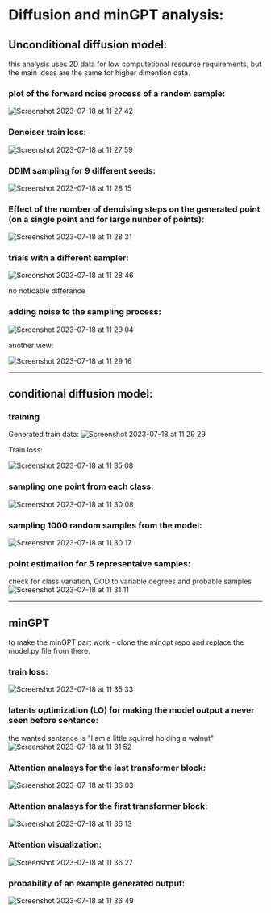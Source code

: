 # Diffusion and minGPT analysis:
## Unconditional diffusion model:
this analysis uses 2D data for low computetional resource requirements, but the main ideas are the same for higher dimention data.
### plot of the forward noise process of a random sample:
![Screenshot 2023-07-18 at 11 27 42](https://github.com/AsafShul/diffusion_model_and_minGPT_analysis/assets/44872433/210f8e96-44a3-4cbf-be04-841d717922dd)

### Denoiser train loss:
![Screenshot 2023-07-18 at 11 27 59](https://github.com/AsafShul/diffusion_model_and_minGPT_analysis/assets/44872433/aeb8ffba-6ee3-4212-839b-89f22ebde280)

### DDIM sampling for 9 different seeds:
![Screenshot 2023-07-18 at 11 28 15](https://github.com/AsafShul/diffusion_model_and_minGPT_analysis/assets/44872433/35a37a46-f4b5-40c7-91cf-77b7c17ddfeb)

### Effect of the number of denoising steps on the generated point (on a single point and for large nunber of points):
![Screenshot 2023-07-18 at 11 28 31](https://github.com/AsafShul/diffusion_model_and_minGPT_analysis/assets/44872433/5d2bad18-244a-47d6-a8bb-4c4ae38be20f)

### trials with a different sampler:
![Screenshot 2023-07-18 at 11 28 46](https://github.com/AsafShul/diffusion_model_and_minGPT_analysis/assets/44872433/219fd717-d3e5-4820-a8b6-333d903e97b2)

no noticable differance

### adding noise to the sampling process:
![Screenshot 2023-07-18 at 11 29 04](https://github.com/AsafShul/diffusion_model_and_minGPT_analysis/assets/44872433/ea0aeabf-efac-4a6e-a933-7a2877dad722)

another view:

![Screenshot 2023-07-18 at 11 29 16](https://github.com/AsafShul/diffusion_model_and_minGPT_analysis/assets/44872433/80f3a285-3558-44f6-986c-c8e32a453944)

--------
## conditional diffusion model:
### training

Generated train data:
![Screenshot 2023-07-18 at 11 29 29](https://github.com/AsafShul/diffusion_model_and_minGPT_analysis/assets/44872433/0192a3f9-df34-404b-8cf6-7a4499e15f68)

Train loss:


![Screenshot 2023-07-18 at 11 35 08](https://github.com/AsafShul/diffusion_model_and_minGPT_analysis/assets/44872433/8d8f64c6-e193-4732-9f8d-97a39dd77582)


### sampling one point from each class:
![Screenshot 2023-07-18 at 11 30 08](https://github.com/AsafShul/diffusion_model_and_minGPT_analysis/assets/44872433/d093509a-91a4-4391-911b-e93c12cedf81)

### sampling 1000 random samples from the model:
![Screenshot 2023-07-18 at 11 30 17](https://github.com/AsafShul/diffusion_model_and_minGPT_analysis/assets/44872433/405b730a-a61f-476c-a98e-5ca3a9d7bcae)

### point estimation for 5 representaive samples:
check for class variation, OOD to variable degrees and probable samples
![Screenshot 2023-07-18 at 11 31 11](https://github.com/AsafShul/diffusion_model_and_minGPT_analysis/assets/44872433/87b20d96-edc5-4fe5-b36e-cfeb43ea6f6d)

--------
## minGPT
 to make the minGPT part work - clone the mingpt repo and replace the model.py file from there.

### train loss:
![Screenshot 2023-07-18 at 11 35 33](https://github.com/AsafShul/diffusion_model_and_minGPT_analysis/assets/44872433/1938cf25-c85f-44e2-9ffb-7ab24063fbe1)

### latents optimization (LO) for making the model output a never seen before sentance:
the wanted sentance is "I am a little  squirrel holding a walnut"
![Screenshot 2023-07-18 at 11 31 52](https://github.com/AsafShul/diffusion_model_and_minGPT_analysis/assets/44872433/e07c8777-38e2-488d-98f7-ef3fb3ed77f0)

### Attention analasys for the last transformer block:
![Screenshot 2023-07-18 at 11 36 03](https://github.com/AsafShul/diffusion_model_and_minGPT_analysis/assets/44872433/280298aa-b5ce-49ca-a527-6fedf203fd70)

### Attention analasys for the first transformer block:
![Screenshot 2023-07-18 at 11 36 13](https://github.com/AsafShul/diffusion_model_and_minGPT_analysis/assets/44872433/dcbbee97-9d32-4f1c-ac7a-8b1075549747)

### Attention visualization:
![Screenshot 2023-07-18 at 11 36 27](https://github.com/AsafShul/diffusion_model_and_minGPT_analysis/assets/44872433/ff04abad-23eb-4765-9527-4bc39fb4524f)

### probability of an example generated output:

![Screenshot 2023-07-18 at 11 36 49](https://github.com/AsafShul/diffusion_model_and_minGPT_analysis/assets/44872433/4a107a96-526a-4a7a-8f79-2307ed6c9e57)
